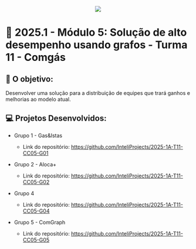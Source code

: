 <div align="center">
    <img src="https://play-lh.googleusercontent.com/UlMXMtnO__V29vhZGfD33_tEKrAGaoEDEfotUTlMRgpIEiunInBIlQHFOKWNidT08-g">
</div>


# 🙋 2025.1  - Módulo 5: Solução de alto desempenho usando grafos - Turma 11 - Comgás


## 🎯 O objetivo:
Desenvolver uma solução para a distribuição de equipes que trará ganhos e melhorias ao modelo atual.

## 💻 Projetos Desenvolvidos: 

- Grupo 1 - Gas&Istas
  - Link do repositório: https://github.com/InteliProjects/2025-1A-T11-CC05-G01

- Grupo 2 - Aloca+
  - Link do repositório: https://github.com/InteliProjects/2025-1A-T11-CC05-G02

- Grupo 4 
  - Link do repositório: https://github.com/InteliProjects/2025-1A-T11-CC05-G04

- Grupo 5 - ComGraph
  - Link do repositório: https://github.com/InteliProjects/2025-1A-T11-CC05-G05
